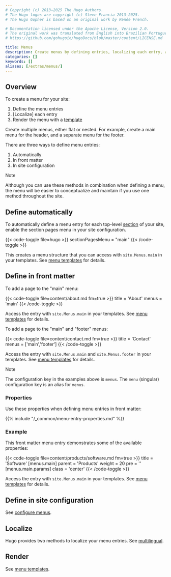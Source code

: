 ```yaml
---
# Copyright (c) 2013–2025 The Hugo Authors.
# The Hugo logos are copyright (c) Steve Francia 2013–2025.
# The Hugo Gopher is based on an original work by Renée French.

# Documentation licensed under the Apache License, Version 2.0.
# The original work was translated from English into Brazilian Portuguese.
# https://github.com/gohugoio/hugoDocs/blob/master/content/LICENSE.md

title: Menus
description: Create menus by defining entries, localizing each entry, and rendering the resulting data structure.
categories: []
keywords: []
aliases: [/extras/menus/]
---
```


## Overview

To create a menu for your site:

1. Define the menu entries
1. [Localize] each entry
1. Render the menu with a [template]

Create multiple menus, either flat or nested. For example, create a main menu for the header, and a separate menu for the footer.

There are three ways to define menu entries:

1. Automatically
1. In front matter
1. In site configuration

> [!note]
> Although you can use these methods in combination when defining a menu, the menu will be easier to conceptualize and maintain if you use one method throughout the site.

## Define automatically

To automatically define a menu entry for each top-level [section](g) of your site, enable the section pages menu in your site configuration.

{{< code-toggle file=hugo >}}
sectionPagesMenu = "main"
{{< /code-toggle >}}

This creates a menu structure that you can access with `site.Menus.main` in your templates. See [menu templates] for details.

## Define in front matter

To add a page to the "main" menu:

{{< code-toggle file=content/about.md fm=true >}}
title = 'About'
menus = 'main'
{{< /code-toggle >}}

Access the entry with `site.Menus.main` in your templates. See [menu templates] for details.

To add a page to the "main" and "footer" menus:

{{< code-toggle file=content/contact.md fm=true >}}
title = 'Contact'
menus = ['main','footer']
{{< /code-toggle >}}

Access the entry with `site.Menus.main` and `site.Menus.footer` in your templates. See [menu templates] for details.

> [!note]
> The configuration key in the examples above is `menus`. The `menu` (singular) configuration key is an alias for `menus`.

### Properties

Use these properties when defining menu entries in front matter:

{{% include "/_common/menu-entry-properties.md" %}}

### Example

This front matter menu entry demonstrates some of the available properties:

{{< code-toggle file=content/products/software.md fm=true >}}
title = 'Software'
[menus.main]
parent = 'Products'
weight = 20
pre = '<i class="fa-solid fa-code"></i>'
[menus.main.params]
class = 'center'
{{< /code-toggle >}}

Access the entry with `site.Menus.main` in your templates. See [menu templates] for details.

## Define in site configuration

See [configure menus](/configuration/menus/).

## Localize

Hugo provides two methods to localize your menu entries. See [multilingual].

## Render

See [menu templates].

[menu templates]: /templates/menu/
[multilingual]: /content-management/multilingual/#menus
[template]: /templates/menu/
